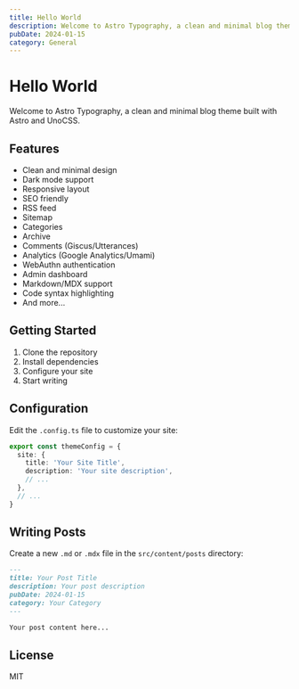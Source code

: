 ```yaml
---
title: Hello World
description: Welcome to Astro Typography, a clean and minimal blog theme.
pubDate: 2024-01-15
category: General
---
```


# Hello World

Welcome to Astro Typography, a clean and minimal blog theme built with Astro and UnoCSS.

## Features

- Clean and minimal design
- Dark mode support
- Responsive layout
- SEO friendly
- RSS feed
- Sitemap
- Categories
- Archive
- Comments (Giscus/Utterances)
- Analytics (Google Analytics/Umami)
- WebAuthn authentication
- Admin dashboard
- Markdown/MDX support
- Code syntax highlighting
- And more...

## Getting Started

1. Clone the repository
2. Install dependencies
3. Configure your site
4. Start writing

## Configuration

Edit the `.config.ts` file to customize your site:

```typescript
export const themeConfig = {
  site: {
    title: 'Your Site Title',
    description: 'Your site description',
    // ...
  },
  // ...
}
```

## Writing Posts

Create a new `.md` or `.mdx` file in the `src/content/posts` directory:

```markdown
---
title: Your Post Title
description: Your post description
pubDate: 2024-01-15
category: Your Category
---

Your post content here...
```

## License

MIT
